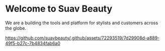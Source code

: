 # Welcome to Suav Beauty
We are a building the tools and platform for stylists and customers across the globe. 


https://github.com/suavbeauty/.github/assets/72293519/7d29908d-a889-49f5-b27c-7b4834fab6a0



